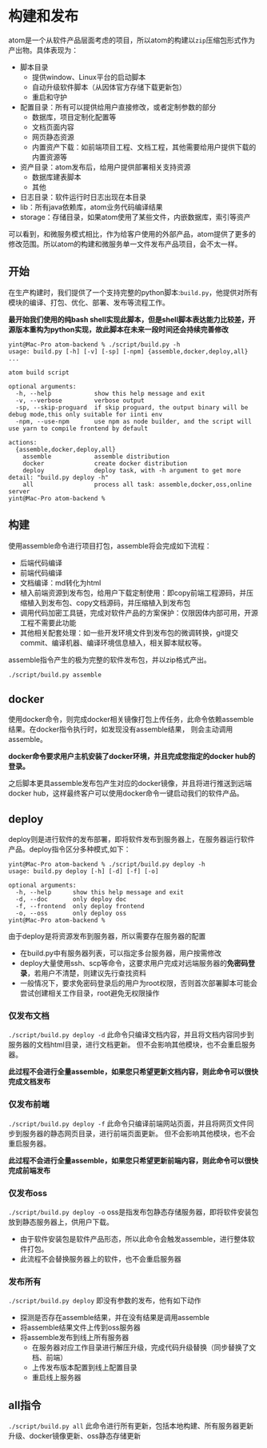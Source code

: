 # 构建和发布
atom是一个从软件产品层面考虑的项目，所以atom的构建以``zip``压缩包形式作为产出物。具体表现为：

- 脚本目录
  - 提供window、Linux平台的启动脚本
  - 自动升级软件脚本（从因体官方存储下载更新包）
  - 重启和守护
- 配置目录：所有可以提供给用户直接修改，或者定制参数的部分
  - 数据库，项目定制化配置等
  - 文档页面内容
  - 网页静态资源
  - 内置资产下载：如前端项目工程、文档工程，其他需要给用户提供下载的内置资源等
- 资产目录：atom发布后，给用户提供部署相关支持资源
  - 数据库建表脚本
  - 其他
- 日志目录：软件运行时日志出现在本目录
- lib：所有java依赖库，atom业务代码编译结果
- storage：存储目录，如果atom使用了某些文件，内嵌数据库，索引等资产

可以看到，和微服务模式相比，作为给客户使用的外部产品，atom提供了更多的修改范围。所以atom的构建和微服务单一文件发布产品项目，会不太一样。

## 开始
在生产构建时，我们提供了一个支持完整的python脚本:``build.py``，他提供对所有模块的编译、打包、优化、部署、发布等流程工作。

**最开始我们使用的纯bash shell实现此脚本，但是shell脚本表达能力比较差，开源版本重构为python实现，故此脚本在未来一段时间还会持续完善修改**
```shell
yint@Mac-Pro atom-backend % ./script/build.py -h
usage: build.py [-h] [-v] [-sp] [-npm] {assemble,docker,deploy,all} ...

atom build script

optional arguments:
  -h, --help            show this help message and exit
  -v, --verbose         verbose output
  -sp, --skip-proguard  if skip proguard, the output binary will be debug mode,this only suitable for iinti env
  -npm, --use-npm       use npm as node builder, and the script will use yarn to compile frontend by default

actions:
  {assemble,docker,deploy,all}
    assemble            assemble distribution
    docker              create docker distribution
    deploy              deploy task, with -h argument to get more detail: "build.py deploy -h"
    all                 process all task: assemble,docker,oss,online server
yint@Mac-Pro atom-backend % 
```

## 构建
使用assemble命令进行项目打包，assemble将会完成如下流程：

- 后端代码编译
- 前端代码编译
- 文档编译：md转化为html
- 植入前端资源到发布包，给用户下载定制使用：即copy前端工程源码，并压缩植入到发布包、copy文档源码，并压缩植入到发布包
- 调用代码加密工具链，完成对软件产品的方案保护：仅限因体内部可用，开源工程不需要此功能
- 其他相关配套处理：如一些开发环境文件到发布包的微调转换，git提交commit、编译机器、编译环境信息植入，相关脚本赋权等。

assemble指令产生的极为完整的软件发布包，并以zip格式产出。
```shell
./script/build.py assemble
```

## docker
使用docker命令，则完成docker相关镜像打包上传任务，此命令依赖assemble结果。在docker指令执行时，如发现没有assemble结果，
则会主动调用assemble。

**docker命令要求用户主机安装了docker环境，并且完成您指定的docker hub的登录。**

之后脚本更具assemble发布包产生对应的docker镜像，并且将进行推送到远端docker hub，这样最终客户可以使用docker命令一键启动我们的软件产品。


## deploy
deploy则是进行软件的发布部署，即将软件发布到服务器上，在服务器运行软件产品。deploy指令区分多种模式,如下：

```shell
yint@Mac-Pro atom-backend % ./script/build.py deploy -h  
usage: build.py deploy [-h] [-d] [-f] [-o]

optional arguments:
  -h, --help      show this help message and exit
  -d, --doc       only deploy doc
  -f, --frontend  only deploy frontend
  -o, --oss       only deploy oss
yint@Mac-Pro atom-backend % 
```

由于deploy是将资源发布到服务器，所以需要存在服务器的配置

- 在build.py中有服务器列表，可以指定多台服务器，用户按需修改
- deploy大量使用ssh、scp等命令，这要求用户完成对远端服务器的**免密码登录**，若用户不清楚，则建议先行查找资料
- 一般情况下，要求免密码登录后的用户为root权限，否则首次部署脚本可能会尝试创建相关工作目录，root避免无权限操作

### 仅发布文档
``./script/build.py deploy -d`` 此命令只编译文档内容，并且将文档内容同步到服务器的文档html目录，进行文档更新。
但不会影响其他模块，也不会重启服务器。

**此过程不会进行全量assemble，如果您只希望更新文档内容，则此命令可以很快完成文档发布**
### 仅发布前端
``./script/build.py deploy -f`` 此命令只编译前端网站页面，并且将网页文件同步到服务器的静态网页目录，进行前端页面更新。
但不会影响其他模块，也不会重启服务器。

**此过程不会进行全量assemble，如果您只希望更新前端内容，则此命令可以很快完成前端发布**
### 仅发布oss
``./script/build.py deploy -o`` oss是指发布包静态存储服务器，即将软件安装包放到静态服务器上，供用户下载。

- 由于软件安装包是软件产品形态，所以此命令会触发assemble，进行整体软件打包。
- 此流程不会替换服务器上的软件，也不会重启服务器

### 发布所有
``./script/build.py deploy`` 即没有参数的发布，他有如下动作

- 探测是否存在assemble结果，并在没有结果是调用assemble
- 将assemble结果文件上传到oss服务器
- 将assemble发布到线上所有服务器
  - 在服务器对应工作目录进行解压升级，完成代码升级替换（同步替换了文档、前端）
  - 上传发布版本配置到线上配置目录
  - 重启线上服务器

## all指令
``./script/build.py all`` 此命令进行所有更新，包括本地构建、所有服务器更新升级、docker镜像更新、oss静态存储更新

